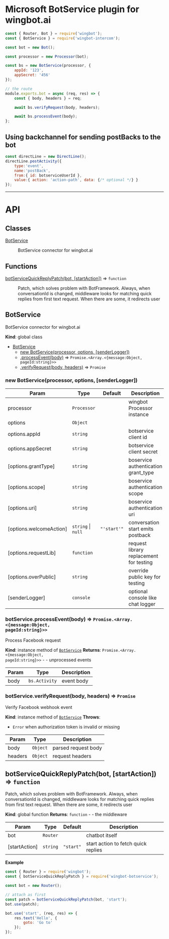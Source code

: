 # Microsoft BotService plugin for wingbot.ai

```javascript
const { Router, Bot } = require('wingbot');
const { BotService } = require('wingbot-intercom');

const bot = new Bot();

const processor = new Processor(bot);

const bs = new BotService(processor, {
    appId: '123',
    appSecret: '456'
});

// the route
module.exports.bot = async (req, res) => {
    const { body, headers } = req;

    await bs.verifyRequest(body, headers);

    await bs.processEvent(body);
};
```

## Using backchannel for sending postBacks to the bot

```javascript
const directLine = new DirectLine();
directLine.postActivity({
    type:'event',
    name:'postBack',
    from:{ id: botserviceUserId },
    value:{ action: 'action-path', data: {/* optional */} }
});
```
-----------------

# API
## Classes

<dl>
<dt><a href="#BotService">BotService</a></dt>
<dd><p>BotService connector for wingbot.ai</p>
</dd>
</dl>

## Functions

<dl>
<dt><a href="#botServiceQuickReplyPatch">botServiceQuickReplyPatch(bot, [startAction])</a> ⇒ <code>function</code></dt>
<dd><p>Patch, which solves problem with BotFramework. Always, when conversationId is changed,
middleware looks for matching quick replies from first text request. When there are some,
it redirects user</p>
</dd>
</dl>

<a name="BotService"></a>

## BotService
BotService connector for wingbot.ai

**Kind**: global class

* [BotService](#BotService)
    * [new BotService(processor, options, [senderLogger])](#new_BotService_new)
    * [.processEvent(body)](#BotService+processEvent) ⇒ <code>Promise.&lt;Array.&lt;{message:Object, pageId:string}&gt;&gt;</code>
    * [.verifyRequest(body, headers)](#BotService+verifyRequest) ⇒ <code>Promise</code>

<a name="new_BotService_new"></a>

### new BotService(processor, options, [senderLogger])

| Param | Type | Default | Description |
| --- | --- | --- | --- |
| processor | <code>Processor</code> |  | wingbot Processor instance |
| options | <code>Object</code> |  |  |
| options.appId | <code>string</code> |  | botservice client id |
| options.appSecret | <code>string</code> |  | botservice client secret |
| [options.grantType] | <code>string</code> |  | boservice authentication grant_type |
| [options.scope] | <code>string</code> |  | boservice authentication scope |
| [options.uri] | <code>string</code> |  | boservice authentication uri |
| [options.welcomeAction] | <code>string</code> \| <code>null</code> | <code>&quot;&#x27;start&#x27;&quot;</code> | conversation start emits postback |
| [options.requestLib] | <code>function</code> |  | request library replacement for testing |
| [options.overPublic] | <code>string</code> |  | override public key for testing |
| [senderLogger] | <code>console</code> |  | optional console like chat logger |

<a name="BotService+processEvent"></a>

### botService.processEvent(body) ⇒ <code>Promise.&lt;Array.&lt;{message:Object, pageId:string}&gt;&gt;</code>
Process Facebook request

**Kind**: instance method of [<code>BotService</code>](#BotService)
**Returns**: <code>Promise.&lt;Array.&lt;{message:Object, pageId:string}&gt;&gt;</code> - - unprocessed events

| Param | Type | Description |
| --- | --- | --- |
| body | <code>bs.Activity</code> | event body |

<a name="BotService+verifyRequest"></a>

### botService.verifyRequest(body, headers) ⇒ <code>Promise</code>
Verify Facebook webhook event

**Kind**: instance method of [<code>BotService</code>](#BotService)
**Throws**:

- <code>Error</code> when authorization token is invalid or missing


| Param | Type | Description |
| --- | --- | --- |
| body | <code>Object</code> | parsed request body |
| headers | <code>Object</code> | request headers |

<a name="botServiceQuickReplyPatch"></a>

## botServiceQuickReplyPatch(bot, [startAction]) ⇒ <code>function</code>
Patch, which solves problem with BotFramework. Always, when conversationId is changed,
middleware looks for matching quick replies from first text request. When there are some,
it redirects user

**Kind**: global function
**Returns**: <code>function</code> - - the middleware

| Param | Type | Default | Description |
| --- | --- | --- | --- |
| bot | <code>Router</code> |  | chatbot itself |
| [startAction] | <code>string</code> | <code>&quot;start&quot;</code> | start action to fetch quick replies |

**Example**
```javascript
const { Router } = require('wingbot');
const { botServiceQuickReplyPatch } = require('wingbot-botservice');

const bot = new Router();

// attach as first
const patch = botServiceQuickReplyPatch(bot, 'start');
bot.use(patch);

bot.use('start', (req, res) => {
    res.text('Hello', {
        goto: 'Go to'
    });
});
```
